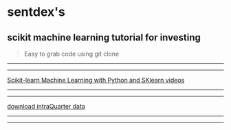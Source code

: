 # sentdex's
## scikit machine learning tutorial for investing

> Easy to grab code using git clone

***
***

[Scikit-learn Machine Learning with Python and SKlearn videos](https://www.youtube.com/playlist?list=PLQVvvaa0QuDd0flgGphKCej-9jp-QdzZ3 "Scikit-learn Machine Learning with Python and SKlearn videos")

***
***

[download intraQuarter data](http://pythonprogramming.net/downloads/intraQuarter.zip "download intraQuarter data")

***
***
